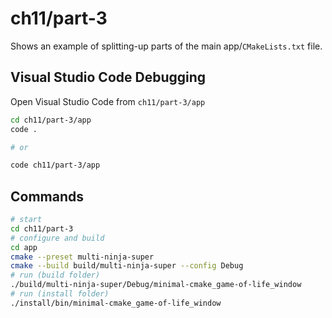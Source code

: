 # ch11/part-3

Shows an example of splitting-up parts of the main app/`CMakeLists.txt` file.

## Visual Studio Code Debugging

Open Visual Studio Code from `ch11/part-3/app`

```bash
cd ch11/part-3/app
code .

# or

code ch11/part-3/app
```

## Commands

```bash
# start
cd ch11/part-3
# configure and build
cd app
cmake --preset multi-ninja-super
cmake --build build/multi-ninja-super --config Debug
# run (build folder)
./build/multi-ninja-super/Debug/minimal-cmake_game-of-life_window
# run (install folder)
./install/bin/minimal-cmake_game-of-life_window
```
